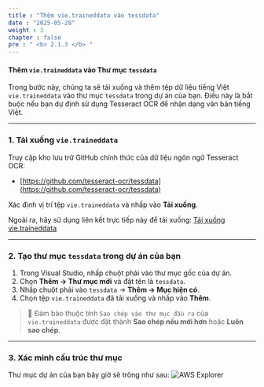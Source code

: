 ```yaml
---
title : "Thêm vie.traineddata vào tessdata"
date : "2025-05-28"
weight : 3
chapter : false
pre : " <b> 2.1.3 </b> "
---
```


#### Thêm `vie.traineddata` vào Thư mục `tessdata`

Trong bước này, chúng ta sẽ tải xuống và thêm tệp dữ liệu tiếng Việt `vie.traineddata` vào thư mục `tessdata` trong dự án của bạn. Điều này là bắt buộc nếu bạn dự định sử dụng Tesseract OCR để nhận dạng văn bản tiếng Việt.

---

### 1. Tải xuống `vie.traineddata`

Truy cập kho lưu trữ GitHub chính thức của dữ liệu ngôn ngữ Tesseract OCR:

- [https://github.com/tesseract-ocr/tessdata](https://github.com/tesseract-ocr/tessdata)

Xác định vị trí tệp `vie.traineddata` và nhấp vào **Tải xuống**.

Ngoài ra, hãy sử dụng liên kết trực tiếp này để tải xuống:
[Tải xuống vie.traineddata](https://github.com/tesseract-ocr/tessdata/raw/main/vie.traineddata)

---

### 2. Tạo thư mục `tessdata` trong dự án của bạn

1. Trong Visual Studio, nhấp chuột phải vào thư mục gốc của dự án.
2. Chọn **Thêm → Thư mục mới** và đặt tên là `tessdata`.
3. Nhấp chuột phải vào `tessdata` → **Thêm → Mục hiện có**.
4. Chọn tệp `vie.traineddata` đã tải xuống và nhấp vào **Thêm**.

> 📌 Đảm bảo thuộc tính `Sao chép vào thư mục đầu ra` của `vie.traineddata` được đặt thành **Sao chép nếu mới hơn** hoặc **Luôn sao chép**.

---

### 3. Xác minh cấu trúc thư mục

Thư mục dự án của bạn bây giờ sẽ trông như sau:
![AWS Explorer](/images/2.prerequisite/anh5.png)
